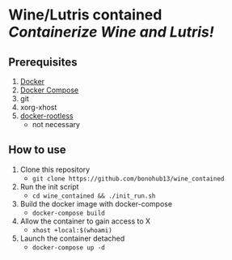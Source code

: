 # Wine/Lutris contained<br/><i>Containerize Wine and Lutris!</i>

## Prerequisites
1. [Docker](https://docs.docker.com/get-started/)
2. [Docker Compose](https://docs.docker.com/compose/install/)
3. git
4. xorg-xhost
5. [docker-rootless](https://docs.docker.com/engine/security/rootless/)
    - not necessary

## How to use
1. Clone this repository
    - ```git clone https://github.com/bonohub13/wine_contained```
2. Run the init script
    - ```cd wine_contained && ./init_run.sh```
3. Build the docker image with docker-compose
    - ```docker-compose build```
4. Allow the container to gain access to X
    - ```xhost +local:$(whoami)```
5. Launch the container detached
    - ```docker-compose up -d```
